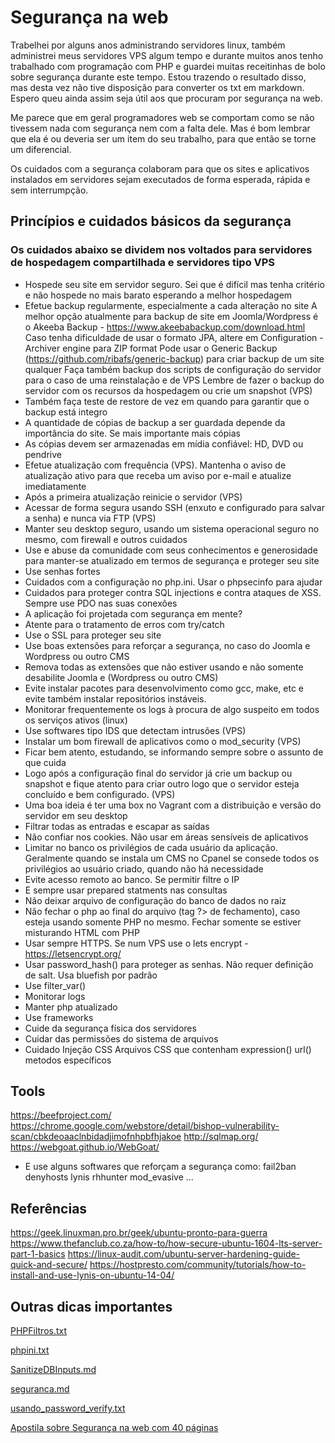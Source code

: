 # Segurança na web

Trabelhei por alguns anos administrando servidores linux, também administrei meus servidores VPS algum tempo e durante muitos anos tenho trabalhado com programação com PHP e guardei muitas receitinhas de bolo sobre segurança durante este tempo. Estou trazendo o resultado disso, mas desta vez não tive disposição para converter os txt em markdown. Espero queu ainda assim seja útil aos que procuram por segurança na web.

Me parece que em geral programadores web se comportam como se não tivessem nada com segurança nem com a falta dele. Mas é bom lembrar que ela é ou deveria ser um item do seu trabalho, para que então se torne um diferencial.

Os cuidados com a segurança colaboram para que os sites e aplicativos instalados em servidores sejam executados de forma esperada, rápida e sem interrumpção.

## Princípios e cuidados básicos da segurança

### Os cuidados abaixo se dividem nos voltados para servidores de hospedagem compartilhada e servidores tipo VPS

- Hospede seu site em servidor seguro. Sei que é difícil mas tenha critério e não hospede no mais barato esperando a melhor hospedagem
- Efetue backup regularmente, especialmente a cada alteração no site
	A melhor opção atualmente para backup de site em Joomla/Wordpress é o Akeeba Backup - https://www.akeebabackup.com/download.html
	Caso tenha dificuldade de usar o formato JPA, altere em Configuration - Archiver engine para ZIP format
	Pode usar o Generic Backup (https://github.com/ribafs/generic-backup) para criar backup de um site qualquer
	Faça também backup dos scripts de configuração do servidor para o caso de uma reinstalação e de VPS
	Lembre de fazer o backup do servidor com os recursos da hospedagem ou crie um snapshot (VPS)
- Também faça teste de restore de vez em quando para garantir que o backup está integro
- A quantidade de cópias de backup a ser guardada depende da importância do site. Se mais importante mais cópias
- As cópias devem ser armazenadas em mídia confiável: HD, DVD ou pendrive
- Efetue atualização com frequência (VPS). Mantenha o aviso de atualização ativo para que receba um aviso por e-mail e atualize imediatamente
- Após a primeira atualização reinicie o servidor (VPS)
- Acessar de forma segura usando SSH (enxuto e configurado para salvar a senha) e nunca via FTP (VPS)
- Manter seu desktop seguro, usando um sistema operacional seguro no mesmo, com firewall e outros cuidados
- Use e abuse da comunidade com seus conhecimentos e generosidade para manter-se atualizado em termos de segurança e proteger seu site
- Use senhas fortes
- Cuidados com a configuração no php.ini. Usar o phpsecinfo para ajudar
- Cuidados para proteger contra SQL injections e contra ataques de XSS. Sempre use PDO nas suas conexões
- A aplicação foi projetada com segurança em mente?
- Atente para o tratamento de erros com try/catch
- Use o SSL para proteger seu site
- Use boas extensões para reforçar a segurança, no caso do Joomla e Wordpress ou outro CMS
- Remova todas as extensões que não estiver usando e não somente desabilite Joomla e (Wordpress ou outro CMS)
- Evite instalar pacotes para desenvolvimento como gcc, make, etc e evite também instalar repositórios instáveis.
- Monitorar frequentemente os logs à procura de algo suspeito em todos os serviços ativos (linux)
- Use softwares tipo IDS que detectam intrusões (VPS)
- Instalar um bom firewall de aplicativos como o mod_security (VPS)
- Ficar bem atento, estudando, se informando sempre sobre o assunto de que cuida
- Logo após a configuração final do servidor já crie um backup ou snapshot e fique atento para criar outro logo que o servidor esteja concluído e bem configurado. (VPS)
- Uma boa ideia é ter uma box no Vagrant com a distribuição e versão do servidor em seu desktop
- Filtrar todas as entradas e escapar as saídas
- Não confiar nos cookies.  Não usar em áreas sensíveis de aplicativos
- Limitar no banco os privilégios de cada usuário da aplicação. Geralmente quando se instala um CMS no Cpanel se consede todos os privilégios ao usuário criado, quando não há necessidade
- Evite acesso remoto ao banco. Se permitir filtre o IP
- E sempre usar prepared statments nas consultas
- Não deixar arquivo de configuração do banco de dados no raiz
- Não fechar o php ao final do arquivo (tag ?> de fechamento), caso esteja usando somente PHP no mesmo.
Fechar somente se estiver misturando HTML com PHP
- Usar sempre HTTPS. Se num VPS use o lets encrypt - https://letsencrypt.org/
- Usar password_hash() para proteger as senhas. Não requer definição de salt. Usa bluefish por padrão
- Use filter_var()
- Monitorar logs
- Manter php atualizado
- Use frameworks
- Cuide da segurança física dos servidores
- Cuidar das permissões do sistema de arquivos
- Cuidado Injeção CSS 
Arquivos CSS que contenham 
expression()
url()
metodos específicos

## Tools
https://beefproject.com/
https://chrome.google.com/webstore/detail/bishop-vulnerability-scan/cbkdeoaaclnbidadjimofnhpbfhjakoe
http://sqlmap.org/
https://webgoat.github.io/WebGoat/

- E use alguns softwares que reforçam a segurança como:
fail2ban
denyhosts
lynis
rhhunter
mod_evasive
...

## Referências

https://geek.linuxman.pro.br/geek/ubuntu-pronto-para-guerra
https://www.thefanclub.co.za/how-to/how-secure-ubuntu-1604-lts-server-part-1-basics 
https://linux-audit.com/ubuntu-server-hardening-guide-quick-and-secure/
https://hostpresto.com/community/tutorials/how-to-install-and-use-lynis-on-ubuntu-14-04/


## Outras dicas importantes

[PHPFiltros.txt](PHPFiltros.txt)

[phpini.txt](phpini.txt)

[SanitizeDBInputs.md](SanitizeDBInputs.md)

[seguranca.md](seguranca.md)

[usando_password_verify.txt](usando_password_verify.txt)

[Apostila sobre Segurança na web com 40 páginas](seguranca_web.pdf)

